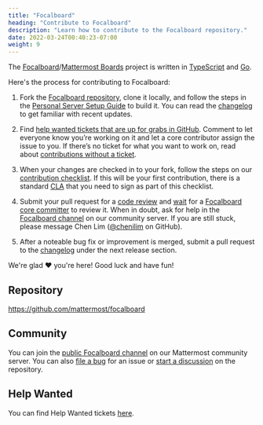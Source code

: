 ```yaml
---
title: "Focalboard"
heading: "Contribute to Focalboard"
description: "Learn how to contribute to the Focalboard repository."
date: 2022-03-24T00:40:23-07:00
weight: 9
---
```


The [Focalboard](https://www.focalboard.com)/[Mattermost Boards](https://mattermost.com/boards) project is written in [TypeScript](https://www.typescriptlang.org/) and [Go](https://go.dev/).

Here's the process for contributing to Focalboard:

1. Fork the [Focalboard repository](https://github.com/mattermost/focalboard), clone it locally, and follow the steps in the [Personal Server Setup Guide](personal-server-setup-guide) to build it. You can read the [changelog](https://github.com/mattermost/focalboard/blob/main/CHANGELOG.md) to get familiar with recent updates.

2. Find [help wanted tickets that are up for grabs in GitHub](https://github.com/mattermost/focalboard/issues?q=is%3Aopen+is%3Aissue+label%3A%22Up+for+grabs%22+label%3A%22Help+Wanted%22). Comment to let everyone know you’re working on it and let a core contributor assign the issue to you. If there’s no ticket for what you want to work on, read about [contributions without a ticket](../getting-started/contributions-without-ticket).

3. When your changes are checked in to your fork, follow the steps on our [contribution checklist](../getting-started/contribution-checklist). If this will be your first contribution, there is a standard [CLA](https://www.mattermost.org/mattermost-contributor-agreement/) that you need to sign as part of this checklist.

5. Submit your pull request for a [code review](../getting-started/code-review/#if-you-are-a-community-member-seeking-a-review) and [wait](../getting-started/code-review/#if-you-are-awaiting-a-review) for a [Focalboard core committer](https://github.com/mattermost/focalboard/blob/main/CONTRIBUTING.md#contributors) to review it. When in doubt, ask for help in the [Focalboard channel](https://community.mattermost.com/core/channels/focalboard) on our community server. If you are still stuck, please message Chen Lim ([@chenilim](https://github.com/chenilim) on GitHub).

6. After a noteable bug fix or improvement is merged, submit a pull request to the [changelog](https://github.com/mattermost/focalboard/blob/main/CHANGELOG.md) under the next release section.

We're glad ❤️ you're here! Good luck and have fun!

## Repository

https://github.com/mattermost/focalboard

## Community

You can join the [public Focalboard channel](https://community.mattermost.com/core/channels/focalboard) on our Mattermost community server. You can also [file a bug](https://github.com/mattermost/focalboard/issues/new/choose) for an issue or [start a discussion](https://github.com/mattermost/focalboard/discussions) on the repository.

## Help Wanted

You can find Help Wanted tickets [here](https://github.com/mattermost/focalboard/issues?q=is%3Aopen+is%3Aissue+label%3A%22Up+for+grabs%22+label%3A%22Help+Wanted%22).
